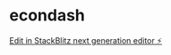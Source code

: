 # econdash

[Edit in StackBlitz next generation editor ⚡️](https://stackblitz.com/~/github.com/soupsoup/econdash)
